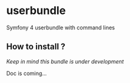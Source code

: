 # userbundle
Symfony 4 userbundle with command lines

## How to install ?
<i>Keep in mind this bundle is under development</i>
  
  Doc is coming...
